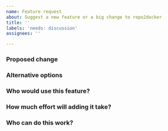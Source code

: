 ```yaml
---
name: Feature request
about: Suggest a new feature or a big change to repo2docker
title: ''
labels: 'needs: discussion'
assignees: ''

---
```

<!-- Thank you for contributing. These HTML commments will not render in the issue, but you can delete them once you've read them if you prefer! -->

### Proposed change
<!-- Use this section to describe the feature you'd like to be added. -->


### Alternative options
<!-- Use this section to describe alternative options and why you've decided on the proposed feature above. -->


### Who would use this feature?
<!-- Describe the audience for this feature. This information will affect who chooses to work on the feature with you. -->


### How much effort will adding it take?
<!-- Try to estimate how much work adding this feature will require. This information will affect who chooses to work on the feature with you. -->


### Who can do this work?
<!-- What skills are needed? Who can be recruited to add this feature? This information will affect how work is assigned across the maintenance and contributing team. -->

